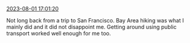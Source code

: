 [2023-08-01 17:01:20](https://mstdn.social/@hill_wanderer/110815430605607585)

Not long back from a trip to San Francisco. Bay Area hiking was what I mainly did and it did not disappoint me. Getting around using public transport worked well enough for me too.